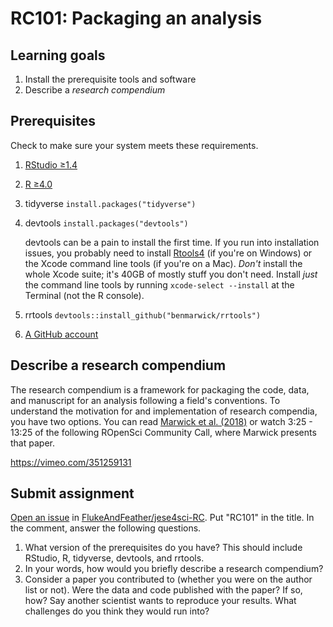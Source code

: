 # RC101: Packaging an analysis

## Learning goals

1.  Install the prerequisite tools and software
2.  Describe a *research compendium*

## Prerequisites

Check to make sure your system meets these requirements.

1.  [RStudio ≥1.4](https://www.rstudio.com/products/rstudio/download/)

2.  [R ≥4.0](https://cran.r-project.org/)

3.  tidyverse `install.packages("tidyverse")`

4.  devtools `install.packages("devtools")`

    devtools can be a pain to install the first time. If you run into installation issues, you probably need to install [Rtools4](https://cran.r-project.org/bin/windows/Rtools/) (if you're on Windows) or the Xcode command line tools (if you're on a Mac). *Don't* install the whole Xcode suite; it's 40GB of mostly stuff you don't need. Install *just* the command line tools by running `xcode-select --install` at the Terminal (not the R console).

5.  rrtools `devtools::install_github("benmarwick/rrtools")`

6.  [A GitHub account](https://github.com/join)

## Describe a research compendium

The research compendium is a framework for packaging the code, data, and manuscript for an analysis following a field's conventions. To understand the motivation for and implementation of research compendia, you have two options. You can read [Marwick et al. (2018)](Marwick%20et%20al.%20(2018)") or watch 3:25 - 13:25 of the following ROpenSci Community Call, where Marwick presents that paper.

https://vimeo.com/351259131

## Submit assignment

[Open an issue](https://docs.github.com/en/issues/tracking-your-work-with-issues/quickstart) in [FlukeAndFeather/jese4sci-RC](https://github.com/FlukeAndFeather/jese4sci-RC). Put "RC101" in the title. In the comment, answer the following questions.

1.  What version of the prerequisites do you have? This should include RStudio, R, tidyverse, devtools, and rrtools.
2.  In your words, how would you briefly describe a research compendium?
3.  Consider a paper you contributed to (whether you were on the author list or not). Were the data and code published with the paper? If so, how? Say another scientist wants to reproduce your results. What challenges do you think they would run into?

